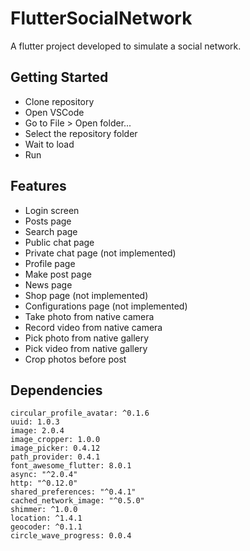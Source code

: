 # FlutterSocialNetwork
A flutter project developed to simulate a social network.

## Getting Started
- Clone repository
- Open VSCode
- Go to File > Open folder...
- Select the repository folder
- Wait to load
- Run

## Features
- Login screen
- Posts page
- Search page
- Public chat page
- Private chat page (not implemented)
- Profile page
- Make post page
- News page
- Shop page (not implemented)
- Configurations page (not implemented)
- Take photo from native camera
- Record video from native camera
- Pick photo from native gallery
- Pick video from native gallery
- Crop photos before post

## Dependencies
```
circular_profile_avatar: ^0.1.6 
uuid: 1.0.3
image: 2.0.4
image_cropper: 1.0.0
image_picker: 0.4.12
path_provider: 0.4.1
font_awesome_flutter: 8.0.1
async: "^2.0.4"
http: "^0.12.0"
shared_preferences: "^0.4.1"
cached_network_image: "^0.5.0"
shimmer: ^1.0.0
location: ^1.4.1
geocoder: ^0.1.1
circle_wave_progress: 0.0.4
```
